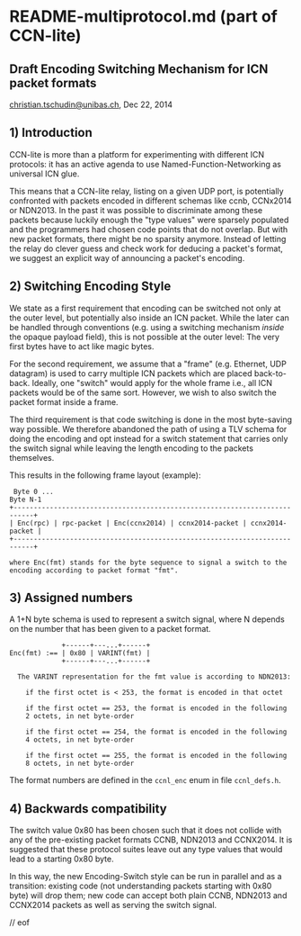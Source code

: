 # README-multiprotocol.md (part of CCN-lite)

## Draft Encoding Switching Mechanism for ICN packet formats

christian.tschudin@unibas.ch, Dec 22, 2014

## 1) Introduction

CCN-lite is more than a platform for experimenting with different ICN protocols: it has an active agenda to use
Named-Function-Networking as universal ICN glue.

This means that a CCN-lite relay, listing on a given UDP port, is potentially confronted with packets encoded in
different schemas like ccnb, CCNx2014 or NDN2013. In the past it was possible to discriminate among these packets
because luckily enough the "type values" were sparsely populated and the programmers had chosen code points that do not
overlap. But with new packet formats, there might be no sparsity anymore. Instead of letting the relay do clever guess
and check work for deducing a packet's format, we suggest an explicit way of announcing a packet's encoding.

## 2) Switching Encoding Style

We state as a first requirement that encoding can be switched not only at the outer level, but potentially also inside
an ICN packet. While the later can be handled through conventions (e.g. using a switching mechanism *inside* the opaque
payload field), this is not possible at the outer level: The very first bytes have to act like magic bytes.

For the second requirement, we assume that a "frame" (e.g. Ethernet, UDP datagram) is used to carry multiple ICN packets
which are placed back-to-back. Ideally, one "switch" would apply for the whole frame i.e., all ICN packets would be of
the same sort. However, we wish to also switch the packet format inside a frame.

The third requirement is that code switching is done in the most byte-saving way possible. We therefore abandoned the
path of using a TLV schema for doing the encoding and opt instead for a switch statement that carries only the switch
signal while leaving the length encoding to the packets themselves.

This results in the following frame layout (example):

```
 Byte 0 ...                                                         Byte N-1
+---------------------------------------------------------------------------+
| Enc(rpc) | rpc-packet | Enc(ccnx2014) | ccnx2014-packet | ccnx2014-packet |
+---------------------------------------------------------------------------+

where Enc(fmt) stands for the byte sequence to signal a switch to the
encoding according to packet format "fmt".
```

## 3) Assigned numbers

A 1+N byte schema is used to represent a switch signal, where N depends on the number that has been given to a packet
format.

```
             +------+---...+------+
Enc(fmt) :== | 0x80 | VARINT(fmt) |
             +------+---...+------+

  The VARINT representation for the fmt value is according to NDN2013:

    if the first octet is < 253, the format is encoded in that octet
 
    if the first octet == 253, the format is encoded in the following
    2 octets, in net byte-order

    if the first octet == 254, the format is encoded in the following
    4 octets, in net byte-order
 
    if the first octet == 255, the format is encoded in the following
    8 octets, in net byte-order

```

The format numbers are defined in the ``ccnl_enc`` enum in file
``ccnl_defs.h``.

## 4) Backwards compatibility

The switch value 0x80 has been chosen such that it does not collide with any of the pre-existing packet formats CCNB,
NDN2013 and CCNX2014. It is suggested that these protocol suites leave out any type values that would lead to a starting
0x80 byte.

In this way, the new Encoding-Switch style can be run in parallel and as a transition: existing code (not understanding
packets starting with 0x80 byte) will drop them; new code can accept both plain CCNB, NDN2013 and CCNX2014 packets as
well as serving the switch signal.

// eof
